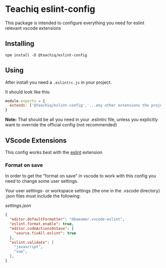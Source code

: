 # Teachiq eslint-config

This package is intended to configure everything you need for eslint relevant vscode extensions

## Installing

`npm install -D @teachiq/eslint-config`

## Using

After install you need a `.eslintrc.js` in your project. 

It should look like this:
```js
module.exports = {
  extends: ['@teachiq/eslint-config','...any other extensions the project needs'],
}
```

**Note:** That should be all you need in your .eslintrc file, unless you explicitly want to override the official config (not recommended)

## VScode Extensions

This config works best with the [eslint](https://marketplace.visualstudio.com/items?itemName=dbaeumer.vscode-eslint) extension

### Format on save

In order to get the "format on save" in vscode to work with this config you need to change some user settings.

Your user settings- or workspace settings (the one in the .vscode directory) .json files must include the following:

_settings.json_

```json
{
  "editor.defaultFormatter": "dbaeumer.vscode-eslint",
  "eslint.format.enable": true,
  "editor.codeActionsOnSave": {
    "source.fixAll.eslint": true
  },
  "eslint.validate": [
    "javascript",
    "vue",
  ],
}
```

